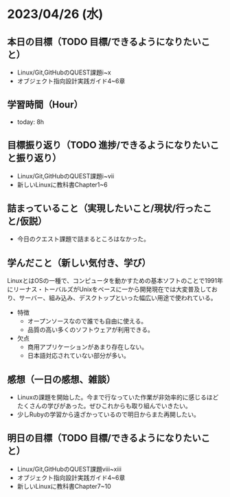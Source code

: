 # 2023/04/26 (水)

## 本日の目標（TODO 目標/できるようになりたいこと）

- Linux/Git,GitHubのQUEST課題ⅰ~ⅹ
- オブジェクト指向設計実践ガイド4~6章

## 学習時間（Hour）

- today: 8h

## 目標振り返り（TODO 進捗/できるようになりたいこと振り返り）

- Linux/Git,GitHubのQUEST課題ⅰ~ⅶ
- 新しいLinuxに教科書Chapter1~6

## 詰まっていること（実現したいこと/現状/行ったこと/仮説）

- 今日のクエスト課題で詰まるところはなかった。

## 学んだこと（新しい気付き、学び）
LinuxとはOSの一種で、コンピュータを動かすための基本ソフトのことで1991年にリーナス・トーバルズがUnixをベースに一から開発現在では大変普及しており、サーバー、組み込み、デスクトップといった幅広い用途で使われている。
- 特徴
  - オープンソースなので誰でも自由に使える。
  - 品質の高い多くのソフトウェアが利用できる。
- 欠点
  - 商用アプリケーションがあまり存在しない。
  - 日本語対応されていない部分が多い。

## 感想（一日の感想、雑談）

- Linuxの課題を開始した。今まで行なっていた作業が非効率的に感じるほどたくさんの学びがあった。ぜひこれからも取り組んでいきたい。
- 少しRubyの学習から遠ざかっているので明日からまた再開したい。

## 明日の目標（TODO 目標/できるようになりたいこと）
- Linux/Git,GitHubのQUEST課題ⅷ~xiii
- オブジェクト指向設計実践ガイド4~6章
- 新しいLinuxに教科書Chapter7~10